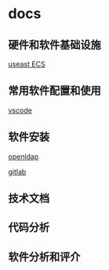 # docs

## 硬件和软件基础设施 

[useast ECS](00-useastECS.md)


## 常用软件配置和使用

[vscode](10-vscode.md)

## 软件安装

[openldap](20-openldap.md)

[gitlab](20-gitlab.md)

## 技术文档

## 代码分析

## 软件分析和评介


